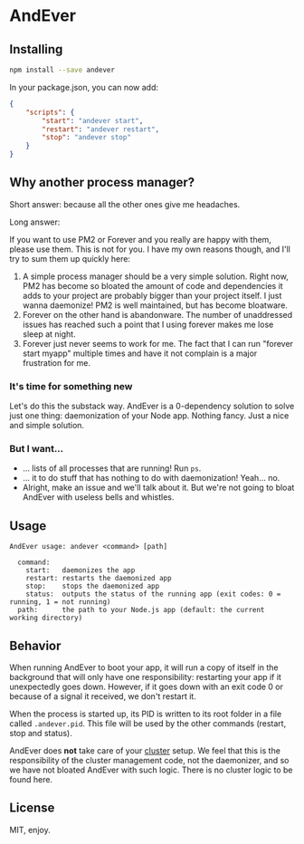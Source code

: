 # AndEver

## Installing

```sh
npm install --save andever
```

In your package.json, you can now add:

```json
{
	"scripts": {
		"start": "andever start",
		"restart": "andever restart",
		"stop": "andever stop"
	}
}
```

## Why another process manager?

Short answer: because all the other ones give me headaches.

Long answer:

If you want to use PM2 or Forever and you really are happy with them, please use them. This is not for you. I have my
own reasons though, and I'll try to sum them up quickly here:

1. A simple process manager should be a very simple solution.
   Right now, PM2 has become so bloated the amount of code and dependencies it adds to your project are probably bigger
   than your project itself. I just wanna daemonize! PM2 is well maintained, but has become bloatware.
3. Forever on the other hand is abandonware. The number of unaddressed issues has reached such a point that I using
   forever makes me lose sleep at night.
3. Forever just never seems to work for me. The fact that I can run "forever start myapp" multiple times and have it not
   complain is a major frustration for me.

### It's time for something new

Let's do this the substack way. AndEver is a 0-dependency solution to solve just one thing: daemonization of your Node
app. Nothing fancy. Just a nice and simple solution.

### But I want...

* ... lists of all processes that are running! Run `ps`.
* ... it to do stuff that has nothing to do with daemonization! Yeah... no.
* Alright, make an issue and we'll talk about it. But we're not going to bloat AndEver with useless bells and whistles.

## Usage

```
AndEver usage: andever <command> [path]

  command:
	start:   daemonizes the app
	restart: restarts the daemonized app
	stop:    stops the daemonized app
	status:  outputs the status of the running app (exit codes: 0 = running, 1 = not running)
  path:      the path to your Node.js app (default: the current working directory)
```

## Behavior

When running AndEver to boot your app, it will run a copy of itself in the background that will only have one
responsibility: restarting your app if it unexpectedly goes down. However, if it goes down with an exit code 0 or
because of a signal it received, we don't restart it.

When the process is started up, its PID is written to its root folder in a file called `.andever.pid`. This file will
be used by the other commands (restart, stop and status).

AndEver does **not** take care of your [cluster](https://nodejs.org/api/cluster.html) setup. We feel that this is the
responsibility of the cluster management code, not the daemonizer, and so we have not bloated AndEver with such logic.
There is no cluster logic to be found here.

## License

MIT, enjoy.

